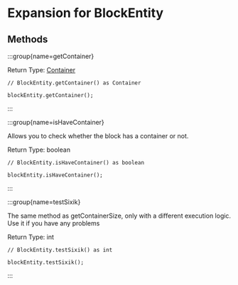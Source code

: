 # Expansion for BlockEntity

## Methods

:::group{name=getContainer}

Return Type: [Container](/vanilla/api/world/Container)

```zenscript
// BlockEntity.getContainer() as Container

blockEntity.getContainer();
```

:::

:::group{name=isHaveContainer}

Allows you to check whether the block has a container or not.

Return Type: boolean

```zenscript
// BlockEntity.isHaveContainer() as boolean

blockEntity.isHaveContainer();
```

:::

:::group{name=testSixik}

The same method as getContainerSize, only with a different execution logic. Use it if you have any problems

Return Type: int

```zenscript
// BlockEntity.testSixik() as int

blockEntity.testSixik();
```

:::


